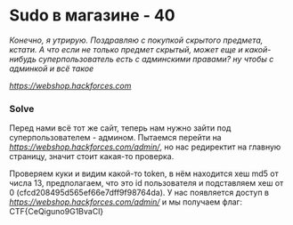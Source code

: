 # Sudo в магазине - 40

_Конечно, я утрирую. Поздравляю с покупкой скрытого предмета, кстати.
А что если не только предмет скрытый, может еще и какой-нибудь суперпользователь есть с админскими правами?
ну чтобы с админкой и всё такое_

_https://webshop.hackforces.com_

### Solve

Перед нами всё тот же сайт, теперь нам нужно зайти под суперпользователем - админом.
Пытаемся перейти на _https://webshop.hackforces.com/admin/_, но нас редиректит на главную страницу, значит стоит какая-то проверка.

Проверяем куки и видим какой-то token, в нём находится хеш md5 от числа 13, предполагаем, что это id пользователя и подставляем хеш от 0 (cfcd208495d565ef66e7dff9f98764da). 
У нас появляется доступ в _https://webshop.hackforces.com/admin/_ и мы получаем флаг: CTF{CeQiguno9G1BvaCl}
